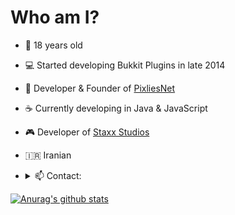 <h1>Who am I?</h1>

- 📅 18 years old
- 💻 Started developing Bukkit Plugins in late 2014
- 🏢 Developer & Founder of [PixliesNet](http://github.com/PixliesEarth/)
- ☕ Currently developing in Java & JavaScript
- 🎮 Developer of [Staxx Studios](https://github.com/staxxgame/)
- 🇮🇷 Iranian
- 
   <details>
    <summary>📫 Contact:</summary>

      Discord: MickMMars#1381 (280798475946426369) 

      Email: amir@khamisipour.xyz

    </details>

[![Anurag's github stats](https://github-readme-stats.vercel.app/api?username=amxrmxhdx&show_icons=true&theme=radical)](https://github.com/anuraghazra/github-readme-stats)
